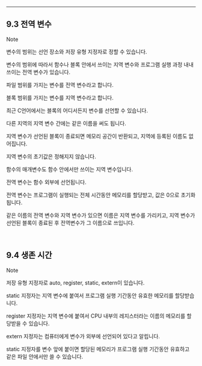 --------

## 9.3 전역 변수

> [!NOTE]
> 변수의 범위는 선언 장소와 저장 유형 지정자로 정할 수 있습니다.
>
> 변수의 범위에 따라서 함수나 블록 안에서 쓰이는 지역 변수와 프로그램 실행 과정 내내 쓰이는 전역 변수가 있습니다.
>
> 파일 범위를 가지는 변수를 전역 변수라고 합니다.
>
> 블록 범위를 가지는 변수를 지역 변수라고 합니다.
>
> 최근 C언어에서는 블록의 어디서든지 변수를 선언할 수 있습니다.
>
> 다른 지역의 지역 변수 간에는 같은 이름을 써도 됩니다.
>
> 지역 변수가 선언된 블록이 종료되면 메모리 공간이 반환되고, 지역에 등록된 이름도 없어집니다.
>
> 지역 변수의 초기값은 정해지지 않습니다.
>
> 함수의 매개변수도 함수 안에서만 쓰이는 지역 변수입니다.
>
> 전역 변수는 함수 외부에 선언됩니다.
>
> 전역 변수는 프로그램이 실행되는 전체 시간동안 메모리를 할당받고, 값은 0으로 초기화됩니다.
>
> 같은 이름의 전역 변수와 지역 변수가 있으면 이름은 지역 변수를 가리키고,
> 지역 변수가 선언된 블록이 종료된 후 전역변수가 그 이름으로 쓰입니다.

</br>

## 9.4 생존 시간

> [!NOTE]
> 저장 유형 지정자로 auto, register, static, extern이 있습니다.
>
> static 지정자는 지역 변수에 붙여서 프로그램 실행 기간동안 유효한 메모리를 할당받습니다.
>
> register 지정자는 지역 변수에 붙여서 CPU 내부의 레지스터라는 이름의 메모리를 할당받을 수 있습니다.
>
> extern 지정자는 컴퓨터에게 변수가 외부에 선언되어 있다고 알립니다.
>
> static 지정자를 변수 앞에 붙이면 할당된 메모리가 프로그램 실행 기간동안 유효하고 같은 파일 안에서만 쓸 수 있습니다.

</br>
